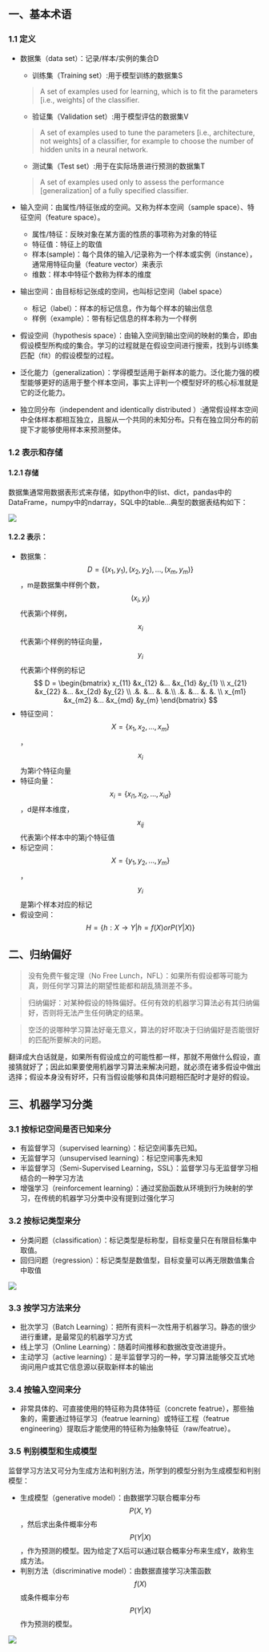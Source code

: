 
## 一、基本术语
### 1.1 定义
- 数据集（data set）：记录/样本/实例的集合D
    - 训练集（Training set）:用于模型训练的数据集S
    >A set of examples used for learning, which is to fit the parameters [i.e., weights] of the classifier.
    - 验证集（Validation set）:用于模型评估的数据集V
    > A set of examples used to tune the parameters [i.e., architecture, not weights] of a classifier, for example to choose the number of hidden units in a neural network.
    - 测试集（Test set）:用于在实际场景进行预测的数据集T
    > A set of examples used only to assess the performance [generalization] of a fully specified classifier. 

- 输入空间：由属性/特征张成的空间。又称为样本空间（sample space）、特征空间（feature space）。
    - 属性/特征：反映对象在某方面的性质的事项称为对象的特征
    - 特征值：特征上的取值
    - 样本(sample)：每个具体的输入/记录称为一个样本或实例（instance），通常用特征向量（feature vector）来表示
    - 维数：样本中特征个数称为样本的维度
- 输出空间：由目标标记张成的空间，也叫标记空间（label space）
    - 标记（label）：样本的标记信息，作为每个样本的输出信息
    - 样例（example）：带有标记信息的样本称为一个样例
- 假设空间（hypothesis space）：由输入空间到输出空间的映射的集合，即由假设模型所构成的集合。学习的过程就是在假设空间进行搜索，找到与训练集匹配（fit）的假设模型的过程。

- 泛化能力（generalization）：学得模型适用于新样本的能力。泛化能力强的模型能够更好的适用于整个样本空间，事实上评判一个模型好坏的核心标准就是它的泛化能力。
- 独立同分布（independent and identically distributed ）:通常假设样本空间中全体样本都相互独立，且服从一个共同的未知分布。只有在独立同分布的前提下才能够使用样本来预测整体。

### 1.2 表示和存储
#### 1.2.1 存储
数据集通常用数据表形式来存储，如python中的list、dict，pandas中的DataFrame，numpy中的ndarray，SQL中的table...典型的数据表结构如下：

![](/assets/dataset.png)

#### 1.2.2 表示：
- 数据集：$$D = \{(x_{1},y_{1}),(x_{2},y_{2}),...,(x_{m},y_{m})\}$$，m是数据集中样例个数，$$(x_{i},y_{i})$$代表第i个样例，$$x_{i}$$代表第i个样例的特征向量，$$y_{i}$$代表第i个样例的标记
$$
D = \begin{bmatrix}
x_{11} &x_{12}  &...  &x_{1d} &y_{1}  \\ 
x_{21} &x_{22}  &...  &x_{2d} &y_{2} \\ 
.&. &...  &. &.\\ 
.&. &...  &. &. \\ 
x_{m1} &x_{m2}  &...  &x_{md} &y_{m} 
\end{bmatrix}
$$
- 特征空间：$$X = \{x_{1},x_{2},...,x_{m}\}$$，$$x_{i}$$为第i个特征向量
- 特征向量：$$x_{i}=\{x_{i1}, x_{i2},...,x_{id}\}$$，d是样本维度，$$x_{ij}$$代表第i个样本中的第j个特征值
- 标记空间：$$X = \{y_{1},y_{2},...,y_{m}\}$$，$$y_{i}$$是第i个样本对应的标记
- 假设空间：$$H=\{h:X \to Y  | h = f(X) or P(Y|X)\}$$

## 二、归纳偏好
> 没有免费午餐定理（No Free Lunch，NFL）：如果所有假设都等可能为真，则任何学习算法的期望性能都和胡乱猜测差不多。

> 归纳偏好：对某种假设的特殊偏好。任何有效的机器学习算法必有其归纳偏好，否则将无法产生任何确定的结果。

> 空泛的说哪种学习算法好毫无意义，算法的好坏取决于归纳偏好是否能很好的匹配所要解决的问题。

翻译成大白话就是，如果所有假设成立的可能性都一样，那就不用做什么假设，直接猜就好了；因此如果要使用机器学习算法来解决问题，就必须在诸多假设中做出选择；假设本身没有好坏，只有当假设能够和具体问题相匹配时才是好的假设。

## 三、机器学习分类
### 3.1 按标记空间是否已知来分
- 有监督学习（supervised learning）：标记空间事先已知。
- 无监督学习（unsupervised learning）：标记空间事先未知
- 半监督学习（Semi-Supervised Learning，SSL）：监督学习与无监督学习相结合的一种学习方法
- 增强学习（reinforcement learning）：通过奖励函数从环境到行为映射的学习，在传统的机器学习分类中没有提到过强化学习

### 3.2 按标记类型来分
- 分类问题（classification）：标记类型是标称型，目标变量只在有限目标集中取值。
- 回归问题（regression）：标记类型是数值型，目标变量可以再无限数值集合中取值

![](/assets/512_1.png)

### 3.3 按学习方法来分
- 批次学习（Batch Learning）：把所有资料一次性用于机器学习。静态的很少进行重建，是最常见的机器学习方式
- 线上学习（Online Learning）：随着时间推移和数据改变改进提升。
- 主动学习（active learning）：是半监督学习的一种，学习算法能够交互式地询问用户或其它信息源以获取新样本的输出

### 3.4 按输入空间来分
- 非常具体的、可直接使用的特征称为具体特征（concrete featrue），那些抽象的，需要通过特征学习（featrue learning）或特征工程（featrue engineering）提取后才能使用的特征称为抽象特征（raw/featrue）。

### 3.5 判别模型和生成模型
监督学习方法又可分为生成方法和判别方法，所学到的模型分别为生成模型和判别模型：
- 生成模型（generative model）：由数据学习联合概率分布$$P(X,Y)$$，然后求出条件概率分布$$P(Y|X)$$，作为预测的模型。因为给定了X后可以通过联合概率分布来生成Y，故称生成方法。
- 判别方法（discriminative model）：由数据直接学习决策函数$$f(X)$$或条件概率分布$$P(Y|X)$$作为预测的模型。

![](/assets/p.png)

